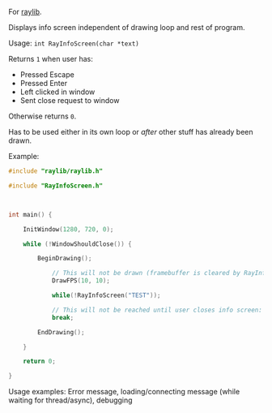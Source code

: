 For [raylib](https://github.com/raysan5/raylib).

Displays info screen independent of drawing loop and rest of program.

Usage: `int RayInfoScreen(char *text)`

Returns `1` when user has:
- Pressed Escape
- Pressed Enter
- Left clicked in window
- Sent close request to window

Otherwise returns `0`.

Has to be used either in its own loop or *after* other stuff has already been drawn.

Example:
```c
#include "raylib/raylib.h"

#include "RayInfoScreen.h"



int main() {

	InitWindow(1280, 720, 0);

	while (!WindowShouldClose()) {

		BeginDrawing();

			// This will not be drawn (framebuffer is cleared by RayInfoScreen()):
			DrawFPS(10, 10);

			while(!RayInfoScreen("TEST"));

			// This will not be reached until user closes info screen:
			break;

		EndDrawing();

	}

	return 0;

}
```

Usage examples: Error message, loading/connecting message (while waiting for thread/async), debugging
